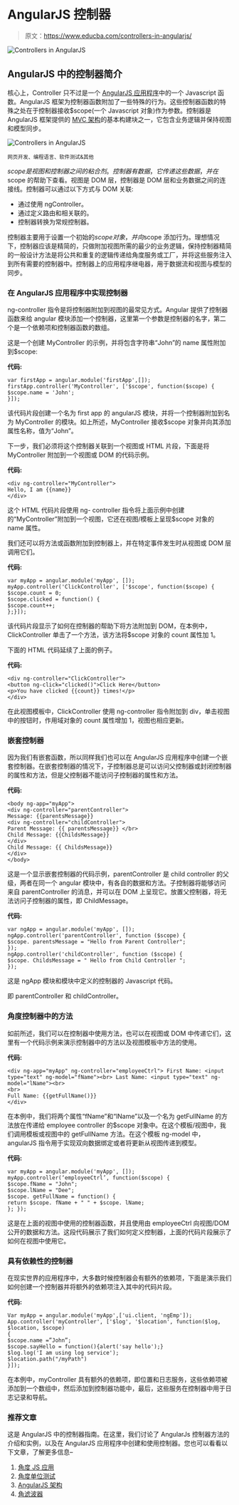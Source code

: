 # AngularJS 控制器

> 原文：<https://www.educba.com/controllers-in-angularjs/>

![Controllers in AngularJS](img/d624944a032f5dd0f22a42039928baf0.png)



## AngularJS 中的控制器简介

核心上，Controller 只不过是一个 [AngularJS 应用程序](https://www.educba.com/what-is-angularjs/)中的一个 Javascript 函数。AngularJS 框架为控制器函数附加了一些特殊的行为。这些控制器函数的特殊之处在于控制器接收$scope(一个 Javascript 对象)作为参数。控制器是 AngularJS 框架提供的 [MVC 架构](https://www.educba.com/mvc-architecture/)的基本构建块之一，它包含业务逻辑并保持视图和模型同步。

![Controllers in AngularJS](img/739936cc9d5f580bf44c97cebe3c8c25.png)



<small>网页开发、编程语言、软件测试&其他</small>

$scope 是视图和控制器之间的粘合剂。控制器有数据，它传递这些数据，并在$scope 的帮助下查看。视图是 DOM 层，控制器是 DOM 层和业务数据之间的连接线。控制器可以通过以下方式与 DOM 关联:

*   通过使用 ngController。
*   通过定义路由和相关联的。
*   控制器转换为常规控制器。

控制器主要用于设置一个初始的$scope 对象，并向$scope 添加行为。理想情况下，控制器应该是精简的，只做附加视图所需的最少的业务逻辑，保持控制器精简的一般设计方法是将公共和重复的逻辑传递给角度服务或工厂，并将这些服务注入到所有需要的控制器中。控制器上的应用程序继电器，用于数据流和视图与模型的同步。

### 在 AngularJS 应用程序中实现控制器

ng-controller 指令是将控制器附加到视图的最常见方式。Angular 提供了控制器函数来给 angular 模块添加一个控制器，这里第一个参数是控制器的名字，第二个是一个依赖项和控制器函数的数组。

这是一个创建 MyController 的示例，并将包含字符串“John”的 name 属性附加到$scope:

**代码:**

```
var firstApp = angular.module('firstApp',[]);
firstApp.controller('MyController', ['$scope', function($scope) {
$scope.name = 'John';
}]);
```

该代码片段创建一个名为 first app 的 angularJS 模块，并将一个控制器附加到名为 MyController 的模块。如上所述，MyController 接收$scope 对象并向其添加属性名称，值为“John”。

下一步，我们必须将这个控制器关联到一个视图或 HTML 片段，下面是将 MyController 附加到一个视图或 DOM 的代码示例。

**代码:**

```
<div ng-controller="MyController">
Hello, I am {{name}}
</div>
```

这个 HTML 代码片段使用 ng- controller 指令将上面示例中创建的“MyController”附加到一个视图，它还在视图/模板上呈现$scope 对象的 name 属性。

我们还可以将方法或函数附加到控制器上，并在特定事件发生时从视图或 DOM 层调用它们。

**代码:**

```
var myApp = angular.module('myApp', []);
myApp.controller('ClickController', ['$scope', function($scope) {
$scope.count = 0;
$scope.clicked = function() {
$scope.count++;
};}]);
```

该代码片段显示了如何在控制器的帮助下将方法附加到 DOM，在本例中，ClickController 单击了一个方法，该方法将$scope 对象的 count 属性加 1。

下面的 HTML 代码延续了上面的例子。

**代码:**

```
<div ng-controller="ClickController">
<button ng-click="clicked()">Click Here</button>
<p>You have clicked {{count}} times!</p>
</div>
```

在此视图模板中，ClickController 使用 ng-controller 指令附加到 div，单击视图中的按钮时，作用域对象的 count 属性增加 1，视图也相应更新。

### 嵌套控制器

因为我们有嵌套函数，所以同样我们也可以在 AngularJS 应用程序中创建一个嵌套控制器。在嵌套控制器的情况下，子控制器总是可以访问父控制器或封闭控制器的属性和方法，但是父控制器不能访问子控制器的属性和方法。

**代码:**

```
<body ng-app="myApp">
<div ng-controller="parentController">
Message: {{parentsMessage}}
<div ng-controller="childController">
Parent Message: {{ parentsMessage}} </br>
Child Message: {{ChildsMessage}}
</div>
Child Message: {{ ChildsMessage}}
</div>
</body>
```

这是一个显示嵌套控制器的代码示例，parentController 是 child controller 的父级，两者在同一个 angular 模块中，有各自的数据和方法。子控制器将能够访问来自 parentController 的消息，并可以在 DOM 上呈现它。放置父控制器，将无法访问子控制器的属性，即 ChildMessage。

**代码:**

```
var ngApp = angular.module('myApp', []);
ngApp.controller('parentController', function ($scope) {
$scope. parentsMessage = "Hello from Parent Controller";
});
ngApp.controller('childController', function ($scope) {
$scope. ChildsMessage = " Hello from Child Controller ";
});
```

这是 ngApp 模块和模块中定义的控制器的 Javascript 代码。

即 parentController 和 childController。

### 角度控制器中的方法

如前所述，我们可以在控制器中使用方法，也可以在视图或 DOM 中传递它们，这里有一个代码示例来演示控制器中的方法以及视图模板中方法的使用。

**代码:**

```
<div ng-app="myApp" ng-controller="employeeCtrl"> First Name: <input type="text" ng-model="fName"><br> Last Name: <input type="text" ng-model="lName"><br>
<br>
Full Name: {{getFullName()}}
</div>
```

在本例中，我们将两个属性“fName”和“lName”以及一个名为 getFullName 的方法放在传递给 employee controller 的$scope 对象中。在这个模板/视图中，我们调用模板或视图中的 getFullName 方法。在这个模板 ng-model 中，angularJS 指令用于实现双向数据绑定或者将更新从视图传递到模型。

**代码:**

```
var myApp = angular.module('myApp', []); myApp.controller(‘employeeCtrl’, function($scope) {
$scope.fName = "John";
$scope.lName = "Dee";
$scope. getFullName = function() {
return $scope. fName + " " + $scope. lName;
}; });
```

这是在上面的视图中使用的控制器函数，并且使用由 employeeCtrl 向视图/DOM 公开的数据和方法。这段代码展示了我们如何定义控制器，上面的代码片段展示了如何在视图中使用它。

### 具有依赖性的控制器

在现实世界的应用程序中，大多数时候控制器会有额外的依赖项，下面是演示我们如何创建一个控制器并将额外的依赖项注入其中的代码片段。

**代码:**

```
Var myApp = angular.module('myApp',['ui.client, 'ngEmp']); App.controller('myController', ['$log', '$location', function($log, $location, $scope)
{
$scope.name =”John”;
$scope.sayHello = function(){alert('say hello');}
$log.log('I am using log service');
$location.path("/myPath")
}]);
```

在本例中，myController 具有额外的依赖项，即位置和日志服务，这些依赖项被添加到一个数组中，然后添加到控制器功能中，最后，这些服务在控制器中用于日志记录和导航。

### 推荐文章

这是 AngularJS 中的控制器指南。在这里，我们讨论了 AngularJs 控制器方法的介绍和实例，以及在 AngularJS 应用程序中创建和使用控制器。您也可以看看以下文章，了解更多信息–

1.  [角度 JS 应用](https://www.educba.com/angular-js-application/)
2.  [角度单位测试](https://www.educba.com/angularjs-unit-testing/)
3.  [AngularJS 架构](https://www.educba.com/angularjs-architecture/)
4.  [角滤波器](https://www.educba.com/angularjs-filters/)